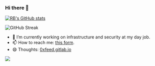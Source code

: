 ### Hi there 👋

<!--
**9trocode/9trocode** is a ✨ _special_ ✨ repository because its `README.md` (this file) appears on your GitHub profile.
-->

[![RB's GitHub stats](https://github-readme-stats.vercel.app/api?username=9trocode&theme=cobalt)](https://github.com/anuraghazra/github-readme-stats)

![GitHub Streak](https://streak-stats.demolab.com?user=9trocode&theme=dark)


- 🔭 I’m currently working on infrastructure and security at my day job.
- 📫 How to reach me: [this form](https://#).
- 😄 Thoughts: [0xfeed.gitlab.io](https://#)

![](https://komarev.com/ghpvc/?username=9trocode)
